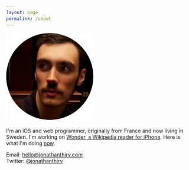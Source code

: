 ```yaml
---
layout: page
permalink: /about
---
```


<img src="/assets/images/jonathan-circle.png" class="jonathan-photo" alt="Photo of Jonathan">

I'm an iOS and web programmer, originally from France and now living in Sweden. I'm working on [Wonder, a Wikipedia reader for iPhone](/wonder). Here is what I'm doing [now](/now).

Email: [hello@jonathanthiry.com](mailto:hello@jonathanthiry.com)  
Twitter: [@jonathanthiry](https://twitter.com/jonathanthiry)
